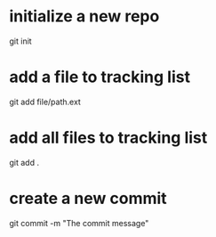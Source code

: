 # initialize a new repo
git init

# add a file to tracking list
git add file/path.ext

# add all files to tracking list
git add .

# create a new commit
git commit -m "The commit message"